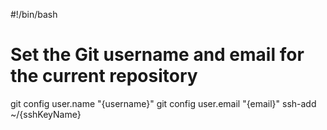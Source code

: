 





<!-- Sample set_git_user.sh file -->

#!/bin/bash

# Set the Git username and email for the current repository
git config user.name "{username}"
git config user.email "{email}"
ssh-add ~/{sshKeyName}



<!-- Sample set_git_user.sh file -->